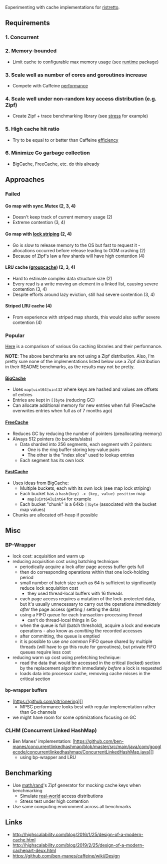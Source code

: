 Experimenting with cache implementations for [ristretto](https://github.com/dgraph-io/ristretto).

## Requirements

### 1. Concurrent

### 2. Memory-bounded

* Limit cache to configurable max memory usage (see [runtime][] package)

[runtime]: https://golang.org/pkg/runtime/

### 3. Scale well as number of cores and goroutines increase

* Compete with Caffeine [performance][]

[performance]: https://github.com/ben-manes/caffeine/wiki/Benchmarks

### 4. Scale well under non-random key access distribution (e.g. Zipf)

* Create Zipf + trace benchmarking library (see [stress][] for example)

[stress]: https://github.com/xba/stress

### 5. High cache hit ratio

* Try to be equal to or better than Caffeine [efficiency][]

[efficiency]: https://github.com/ben-manes/caffeine/wiki/Efficiency

### 6. Minimize Go garbage collection

* BigCache, FreeCache, etc. do this already

## Approaches

### Failed

#### Go map with sync.Mutex (2, 3, 4)

* Doesn't keep track of current memory usage (2)
* Extreme contention (3, 4)

#### Go map with [lock striping][striping] (2, 4)

* Go is slow to release memory to the OS but fast to request it - allocations occurred before release leading to OOM crashing (2)
* Because of Zipf's law a few shards will have high contention (4)

[striping]: https://netjs.blogspot.com/2016/05/lock-striping-in-java-concurrency.html

#### LRU cache ([groupcache][]) (2, 3, 4)

* Hard to estimate complex data structure size (2)
* Every read is a write moving an element in a linked list, causing severe contention (3, 4)
* Despite efforts around lazy eviction, still had severe contention (3, 4)

[groupcache]: https://github.com/golang/groupcache/tree/master/lru

#### Striped LRU cache (4)

* From experience with striped map shards, this would also suffer severe contention (4)
    
### Popular

[Here][comparison] is a comparison of various Go caching libraries and their performance. 

**NOTE**: The above benchmarks are not using a Zipf distribution. Also, I'm pretty sure none of the implementations listed below use a Zipf distribution in their README benchmarks, as the results may not be pretty.

[comparison]: https://github.com/Xeoncross/go-cache-benchmark

#### [BigCache][]

* Uses `map[uint64]uint32` where keys are hashed and values are offsets of entries
* Entries are kept in `[]byte` (reducing GC)
* Can allocate additional memory for new entries when full (FreeCache overwrites entries when full as of 7 months ago)

[BigCache]: https://github.com/allegro/bigcache

#### [FreeCache][]

* Reduces GC by reducing the number of pointers (preallocating memory)
* Always 512 pointers (to buckets/slabs)
    * Data sharded into 256 segments, each segment with 2 pointers:
        * One is the ring buffer storing key-value pairs
        * The other is the "index slice" used to lookup entries
    * Each segment has its own lock

[FreeCache]: https://github.com/coocood/freecache

#### [FastCache][]

* Uses ideas from BigCache:
    * Multiple buckets, each with its own lock (see map lock striping)
    * Each bucket has a `hash(key) -> (key, value) position` map
        * `map[uint64]uint64` for example
    * Each bucket "chunk" is a 64kb `[]byte` (associated with the bucket map values)
* Chunks are allocated off-heap if possible

[FastCache]: https://github.com/VictoriaMetrics/fastcache

## Misc

### BP-Wrapper

* lock cost: acquisition and warm up
* reducing acquisition cost using batching technique:
    * periodically acquire a lock after page access buffer gets full
    * then do corresponding operations within that one lock-holding period
    * small number of batch size such as 64 is sufficient to significantly reduce lock acquisition cost
        * they used thread-local buffers with 16 threads
    * each page access requires a mutation of the lock-protected data, but it's usually unnecessary to carry out the operations *immediately after* the page access (getting / setting the data)
    * using a FIFO queue for each transaction-processing thread
        * can't do thread-local things in Go
    * when the queue is full (batch threshold), acquire a lock and execute operations - also know as *comitting* the recorded accesses
    * after committing, the queue is emptied
    * it is possible to use *one common* FIFO queue shared by multiple threads (will have to go this route for goroutines), but private FIFO queues require less cost
* reducing warm up cost using prefetching technique:
    * read the data that would be accessed in the critical (locked) section by the replacement algorithm immediately *before* a lock is requested
    * loads data into processor cache, removing cache misses in the critical section

#### bp-wrapper buffers

* [https://github.com/pltr/onering][]
    * MPSC performance looks best with regular implementation rather than Go channels
* we might have room for some optimizations focusing on GC

### CLHM (Concurrent Linked HashMap)

* Ben Manes' implementation: [https://github.com/ben-manes/concurrentlinkedhashmap/blob/master/src/main/java/com/googlecode/concurrentlinkedhashmap/ConcurrentLinkedHashMap.java][]
    * using bp-wrapper and LRU

## Benchmarking

* Use [math/rand][]'s Zipf generator for mocking cache keys when benchmarking
    * Simulate [real-world][] access distributions
    * Stress test under high contention
* Use same computing environment across all benchmarks

[math/rand]: https://golang.org/pkg/math/rand/#Zipf
[real-world]: https://en.wikipedia.org/wiki/Wikipedia:Does_Wikipedia_traffic_obey_Zipf%27s_law%3F

## Links

* http://highscalability.com/blog/2016/1/25/design-of-a-modern-cache.html
* http://highscalability.com/blog/2019/2/25/design-of-a-modern-cachepart-deux.html
* https://github.com/ben-manes/caffeine/wiki/Design
